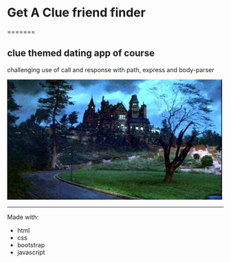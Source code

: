 # Get A Clue friend finder
=======

## clue themed dating app of course
challenging use of call and response with path, express and body-parser

![Game Image](https://github.com/MDTrue/FriendFinder/blob/master/app/public/images/mansion.jpg)

---

Made with:

  * html
  * css
  * bootstrap
  * javascript
  

